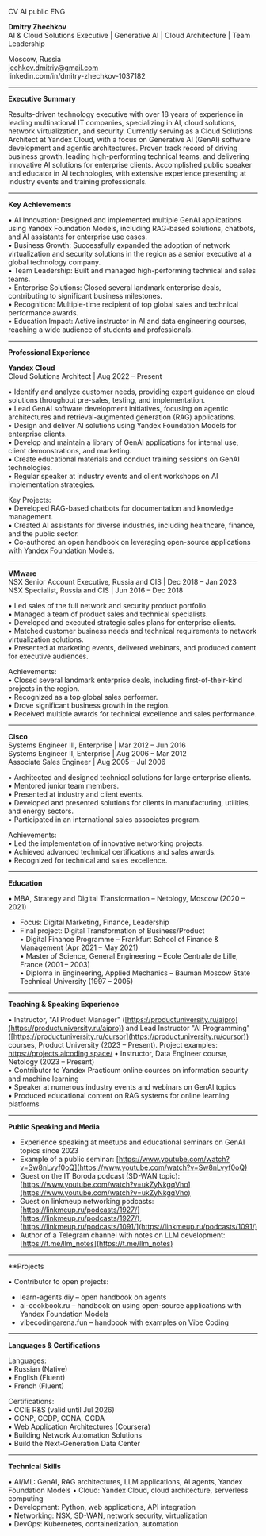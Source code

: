 CV AI public ENG

**Dmitry Zhechkov**  
AI & Cloud Solutions Executive | Generative AI | Cloud Architecture | Team Leadership

Moscow, Russia  
[jechkov.dmitriy@gmail.com](mailto:jechkov.dmitriy@gmail.com)  
linkedin.com/in/dmitry-zhechkov-1037182

---

**Executive Summary**

Results-driven technology executive with over 18 years of experience in leading multinational IT companies, specializing in AI, cloud solutions, network virtualization, and security. Currently serving as a Cloud Solutions Architect at Yandex Cloud, with a focus on Generative AI (GenAI) software development and agentic architectures. Proven track record of driving business growth, leading high-performing technical teams, and delivering innovative AI solutions for enterprise clients. Accomplished public speaker and educator in AI technologies, with extensive experience presenting at industry events and training professionals.

---

**Key Achievements**

• AI Innovation: Designed and implemented multiple GenAI applications using Yandex Foundation Models, including RAG-based solutions, chatbots, and AI assistants for enterprise use cases.  
• Business Growth: Successfully expanded the adoption of network virtualization and security solutions in the region as a senior executive at a global technology company.  
• Team Leadership: Built and managed high-performing technical and sales teams.  
• Enterprise Solutions: Closed several landmark enterprise deals, contributing to significant business milestones.  
• Recognition: Multiple-time recipient of top global sales and technical performance awards.  
• Education Impact: Active instructor in AI and data engineering courses, reaching a wide audience of students and professionals.

---

**Professional Experience**

**Yandex Cloud**  
Cloud Solutions Architect | Aug 2022 – Present

• Identify and analyze customer needs, providing expert guidance on cloud solutions throughout pre-sales, testing, and implementation.  
• Lead GenAI software development initiatives, focusing on agentic architectures and retrieval-augmented generation (RAG) applications.  
• Design and deliver AI solutions using Yandex Foundation Models for enterprise clients.  
• Develop and maintain a library of GenAI applications for internal use, client demonstrations, and marketing.  
• Create educational materials and conduct training sessions on GenAI technologies.  
• Regular speaker at industry events and client workshops on AI implementation strategies.

Key Projects:  
• Developed RAG-based chatbots for documentation and knowledge management.  
• Created AI assistants for diverse industries, including healthcare, finance, and the public sector.  
• Co-authored an open handbook on leveraging open-source applications with Yandex Foundation Models.

---

**VMware**  
NSX Senior Account Executive, Russia and CIS | Dec 2018 – Jan 2023  
NSX Specialist, Russia and CIS | Jun 2016 – Dec 2018

• Led sales of the full network and security product portfolio.  
• Managed a team of product sales and technical specialists.  
• Developed and executed strategic sales plans for enterprise clients.  
• Matched customer business needs and technical requirements to network virtualization solutions.  
• Presented at marketing events, delivered webinars, and produced content for executive audiences.

Achievements:  
• Closed several landmark enterprise deals, including first-of-their-kind projects in the region.  
• Recognized as a top global sales performer.  
• Drove significant business growth in the region.  
• Received multiple awards for technical excellence and sales performance.

---

**Cisco**  
Systems Engineer III, Enterprise | Mar 2012 – Jun 2016  
Systems Engineer II, Enterprise | Aug 2006 – Mar 2012  
Associate Sales Engineer | Aug 2005 – Jul 2006

• Architected and designed technical solutions for large enterprise clients.  
• Mentored junior team members.  
• Presented at industry and client events.  
• Developed and presented solutions for clients in manufacturing, utilities, and energy sectors.  
• Participated in an international sales associates program.

Achievements:  
• Led the implementation of innovative networking projects.  
• Achieved advanced technical certifications and sales awards.  
• Recognized for technical and sales excellence.

---

**Education**

• MBA, Strategy and Digital Transformation – Netology, Moscow (2020 – 2021)
- Focus: Digital Marketing, Finance, Leadership
- Final project: Digital Transformation of Business/Product  
• Digital Finance Programme – Frankfurt School of Finance & Management (Apr 2021 – May 2021)  
• Master of Science, General Engineering – Ecole Centrale de Lille, France (2001 – 2003)  
• Diploma in Engineering, Applied Mechanics – Bauman Moscow State Technical University (1997 – 2005)

---

**Teaching & Speaking Experience**

• Instructor, "AI Product Manager" ([https://productuniversity.ru/aipro](https://productuniversity.ru/aipro)) and Lead Instructor "AI Programming" ([https://productuniversity.ru/cursor](https://productuniversity.ru/cursor)) courses, Product University (2023 – Present). Project examples: https://projects.aicoding.space/ 
• Instructor, Data Engineer course, Netology (2023 – Present)  
• Contributor to Yandex Practicum online courses on information security and machine learning  
• Speaker at numerous industry events and webinars on GenAI topics  
• Produced educational content on RAG systems for online learning platforms

---
**Public Speaking and Media**

- Experience speaking at meetups and educational seminars on GenAI topics since 2023
- Example of a public seminar: [https://www.youtube.com/watch?v=Sw8nLvyf0oQ](https://www.youtube.com/watch?v=Sw8nLvyf0oQ)
- Guest on the IT Boroda podcast (SD-WAN topic): [https://www.youtube.com/watch?v=ukZyNkgqVho](https://www.youtube.com/watch?v=ukZyNkgqVho)
- Guest on linkmeup networking podcasts: [https://linkmeup.ru/podcasts/1927/](https://linkmeup.ru/podcasts/1927/), [https://linkmeup.ru/podcasts/1091/](https://linkmeup.ru/podcasts/1091/)
- Author of a Telegram channel with notes on LLM development: [https://t.me/llm_notes](https://t.me/llm_notes)

---

**Projects

• Contributor to open projects:
- learn-agents.diy – open handbook on agents
- ai-cookbook.ru – handbook on using open-source applications with Yandex Foundation Models
- vibecodingarena.fun – handbook with examples on Vibe Coding

---

**Languages & Certifications**

Languages:  
• Russian (Native)  
• English (Fluent)  
• French (Fluent)

Certifications:  
• CCIE R&S (valid until Jul 2026)  
• CCNP, CCDP, CCNA, CCDA  
• Web Application Architectures (Coursera)  
• Building Network Automation Solutions  
• Build the Next-Generation Data Center

---

**Technical Skills**

• AI/ML: GenAI, RAG architectures, LLM applications, AI agents, Yandex Foundation Models
• Cloud: Yandex Cloud, cloud architecture, serverless computing  
• Development: Python, web applications, API integration  
• Networking: NSX, SD-WAN, network security, virtualization  
• DevOps: Kubernetes, containerization, automation
